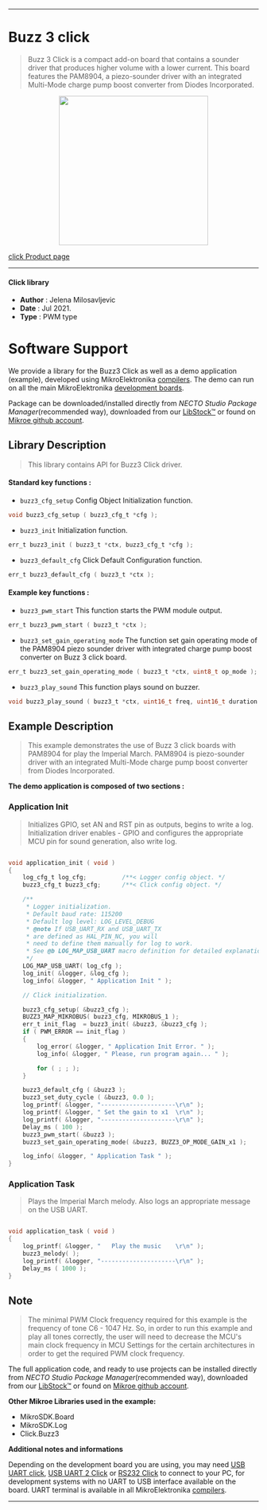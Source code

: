 
---
# Buzz 3 click

> Buzz 3 Click is a compact add-on board that contains a sounder driver that produces higher volume with a lower current. This board features the PAM8904, 
a piezo-sounder driver with an integrated Multi-Mode charge pump boost converter from Diodes Incorporated. 

<p align="center">
  <img src="https://download.mikroe.com/images/click_for_ide/buzz3_click.png" height=300px>
</p>

[click Product page](https://www.mikroe.com/buzz-3-click)

---


#### Click library

- **Author**        : Jelena Milosavljevic
- **Date**          : Jul 2021.
- **Type**          : PWM type


# Software Support

We provide a library for the Buzz3 Click
as well as a demo application (example), developed using MikroElektronika
[compilers](https://www.mikroe.com/necto-studio).
The demo can run on all the main MikroElektronika [development boards](https://www.mikroe.com/development-boards).

Package can be downloaded/installed directly from *NECTO Studio Package Manager*(recommended way), downloaded from our [LibStock&trade;](https://libstock.mikroe.com) or found on [Mikroe github account](https://github.com/MikroElektronika/mikrosdk_click_v2/tree/master/clicks).

## Library Description

> This library contains API for Buzz3 Click driver.

#### Standard key functions :

- `buzz3_cfg_setup` Config Object Initialization function.
```c
void buzz3_cfg_setup ( buzz3_cfg_t *cfg );
```

- `buzz3_init` Initialization function.
```c
err_t buzz3_init ( buzz3_t *ctx, buzz3_cfg_t *cfg );
```

- `buzz3_default_cfg` Click Default Configuration function.
```c
err_t buzz3_default_cfg ( buzz3_t *ctx );
```

#### Example key functions :

- `buzz3_pwm_start` This function starts the PWM module output.
```c
err_t buzz3_pwm_start ( buzz3_t *ctx );
```

- `buzz3_set_gain_operating_mode` The function set gain operating mode of the PAM8904 piezo sounder driver with integrated charge pump boost converter on Buzz 3 click board.
```c
err_t buzz3_set_gain_operating_mode ( buzz3_t *ctx, uint8_t op_mode );
```

- `buzz3_play_sound` This function plays sound on buzzer.
```c
void buzz3_play_sound ( buzz3_t *ctx, uint16_t freq, uint16_t duration );
```

## Example Description

> This example demonstrates the use of Buzz 3 click boards with PAM8904 for play the Imperial March.
PAM8904 is piezo-sounder driver with an integrated Multi-Mode charge pump boost converter from Diodes Incorporated. 

**The demo application is composed of two sections :**

### Application Init

> Initializes GPIO, set AN and RST pin as outputs, begins to write a log. 
> Initialization driver enables - GPIO and configures the appropriate MCU pin for 
> sound generation, also write log.

```c

void application_init ( void ) 
{
    log_cfg_t log_cfg;          /**< Logger config object. */
    buzz3_cfg_t buzz3_cfg;      /**< Click config object. */

    /** 
     * Logger initialization.
     * Default baud rate: 115200
     * Default log level: LOG_LEVEL_DEBUG
     * @note If USB_UART_RX and USB_UART_TX 
     * are defined as HAL_PIN_NC, you will 
     * need to define them manually for log to work. 
     * See @b LOG_MAP_USB_UART macro definition for detailed explanation.
     */
    LOG_MAP_USB_UART( log_cfg );
    log_init( &logger, &log_cfg );
    log_info( &logger, " Application Init " );

    // Click initialization.

    buzz3_cfg_setup( &buzz3_cfg );
    BUZZ3_MAP_MIKROBUS( buzz3_cfg, MIKROBUS_1 );
    err_t init_flag  = buzz3_init( &buzz3, &buzz3_cfg );
    if ( PWM_ERROR == init_flag ) 
    {
        log_error( &logger, " Application Init Error. " );
        log_info( &logger, " Please, run program again... " );

        for ( ; ; );
    }

    buzz3_default_cfg ( &buzz3 );
    buzz3_set_duty_cycle ( &buzz3, 0.0 );
    log_printf( &logger, "---------------------\r\n" );
    log_printf( &logger, " Set the gain to x1  \r\n" );
    log_printf( &logger, "---------------------\r\n" );
    Delay_ms ( 100 );
    buzz3_pwm_start( &buzz3 );
    buzz3_set_gain_operating_mode( &buzz3, BUZZ3_OP_MODE_GAIN_x1 );

    log_info( &logger, " Application Task " );
}

```

### Application Task

> Plays the Imperial March melody. Also logs an appropriate message on the USB UART.

```c

void application_task ( void ) 
{
    log_printf( &logger, "   Play the music    \r\n" );
    buzz3_melody( );
    log_printf( &logger, "---------------------\r\n" );
    Delay_ms ( 1000 );
}

```

## Note

> The minimal PWM Clock frequency required for this example is the frequency of tone C6 - 1047 Hz. 
> So, in order to run this example and play all tones correctly, the user will need to decrease 
> the MCU's main clock frequency in MCU Settings for the certain architectures
> in order to get the required PWM clock frequency.

The full application code, and ready to use projects can be installed directly from *NECTO Studio Package Manager*(recommended way), downloaded from our [LibStock&trade;](https://libstock.mikroe.com) or found on [Mikroe github account](https://github.com/MikroElektronika/mikrosdk_click_v2/tree/master/clicks).

**Other Mikroe Libraries used in the example:**

- MikroSDK.Board
- MikroSDK.Log
- Click.Buzz3

**Additional notes and informations**

Depending on the development board you are using, you may need
[USB UART click](https://www.mikroe.com/usb-uart-click),
[USB UART 2 Click](https://www.mikroe.com/usb-uart-2-click) or
[RS232 Click](https://www.mikroe.com/rs232-click) to connect to your PC, for
development systems with no UART to USB interface available on the board. UART
terminal is available in all MikroElektronika
[compilers](https://shop.mikroe.com/compilers).

---
